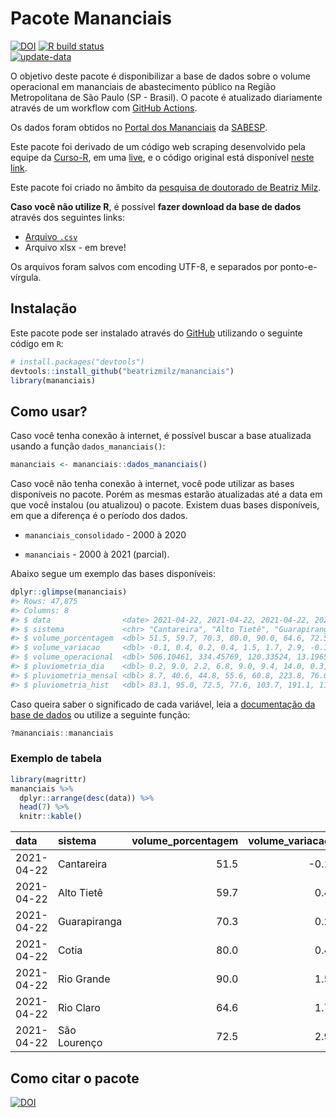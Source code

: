 
<!-- README.md is generated from README.Rmd. Please edit that file -->

# Pacote Mananciais

<!-- badges: start -->

[![DOI](https://zenodo.org/badge/DOI/10.5281/zenodo.4319745.svg)](https://doi.org/10.5281/zenodo.4319745)
[![R build
status](https://github.com/beatrizmilz/mananciais/workflows/R-CMD-check/badge.svg)](https://github.com/beatrizmilz/mananciais/actions)  
[![update-data](https://github.com/beatrizmilz/mananciais/actions/workflows/2-update_data.yaml/badge.svg)](https://github.com/beatrizmilz/mananciais/actions/workflows/2-update_data.yaml)
<!-- badges: end -->

O objetivo deste pacote é disponibilizar a base de dados sobre o volume
operacional em mananciais de abastecimento público na Região
Metropolitana de São Paulo (SP - Brasil). O pacote é atualizado
diariamente através de um workflow com [GitHub
Actions](https://github.com/beatrizmilz/mananciais/actions).

Os dados foram obtidos no [Portal dos
Mananciais](http://mananciais.sabesp.com.br/Situacao) da
[SABESP](http://site.sabesp.com.br/site/Default.aspx).

Este pacote foi derivado de um código web scraping desenvolvido pela
equipe da [Curso-R](https://www.curso-r.com/), em uma
[live](https://youtu.be/jvZIxrMmOcQ), e o código original está
disponível [neste
link](https://github.com/curso-r/lives/blob/master/drafts/20200730_scraper_sabesp.R).

Este pacote foi criado no âmbito da [pesquisa de doutorado de Beatriz
Milz](https://beatrizmilz.github.io/tese/).

**Caso você não utilize R**, é possível **fazer download da base de
dados** através dos seguintes links:

  - [Arquivo
    `.csv`](https://github.com/beatrizmilz/mananciais/raw/master/inst/extdata/mananciais.csv)
  - Arquivo xlsx - em breve\!

Os arquivos foram salvos com encoding UTF-8, e separados por
ponto-e-vírgula.

## Instalação

Este pacote pode ser instalado através do [GitHub](https://github.com/)
utilizando o seguinte código em `R`:

``` r
# install.packages("devtools")
devtools::install_github("beatrizmilz/mananciais")
library(mananciais)
```

## Como usar?

Caso você tenha conexão à internet, é possível buscar a base atualizada
usando a função `dados_mananciais()`:

``` r
mananciais <- mananciais::dados_mananciais() 
```

Caso você não tenha conexão à internet, você pode utilizar as bases
disponíveis no pacote. Porém as mesmas estarão atualizadas até a data em
que você instalou (ou atualizou) o pacote. Existem duas bases
disponíveis, em que a diferença é o período dos dados.

  - `mananciais_consolidado` - 2000 à 2020

  - `mananciais` - 2000 à 2021 (parcial).

Abaixo segue um exemplo das bases disponíveis:

``` r
dplyr::glimpse(mananciais)
#> Rows: 47,875
#> Columns: 8
#> $ data                <date> 2021-04-22, 2021-04-22, 2021-04-22, 2021-04-22, 2…
#> $ sistema             <chr> "Cantareira", "Alto Tietê", "Guarapiranga", "Cotia…
#> $ volume_porcentagem  <dbl> 51.5, 59.7, 70.3, 80.0, 90.0, 64.6, 72.5, 51.6, 59…
#> $ volume_variacao     <dbl> -0.1, 0.4, 0.2, 0.4, 1.5, 1.7, 2.9, -0.1, 0.2, 0.1…
#> $ volume_operacional  <dbl> 506.10461, 334.45769, 120.33524, 13.19650, 100.909…
#> $ pluviometria_dia    <dbl> 0.2, 9.0, 2.2, 6.8, 9.0, 9.4, 14.0, 0.3, 4.7, 1.8,…
#> $ pluviometria_mensal <dbl> 8.7, 40.6, 44.8, 55.6, 60.8, 223.8, 76.0, 8.5, 31.…
#> $ pluviometria_hist   <dbl> 83.1, 95.0, 72.5, 77.6, 103.7, 191.1, 111.3, 83.1,…
```

Caso queira saber o significado de cada variável, leia a [documentação
da base de
dados](https://beatrizmilz.github.io/mananciais/reference/mananciais.html)
ou utilize a seguinte função:

``` r
?mananciais::mananciais
```

### Exemplo de tabela

``` r
library(magrittr)
mananciais %>% 
  dplyr::arrange(desc(data)) %>% 
  head(7) %>%
  knitr::kable()
```

| data       | sistema      | volume\_porcentagem | volume\_variacao | volume\_operacional | pluviometria\_dia | pluviometria\_mensal | pluviometria\_hist |
| :--------- | :----------- | ------------------: | ---------------: | ------------------: | ----------------: | -------------------: | -----------------: |
| 2021-04-22 | Cantareira   |                51.5 |            \-0.1 |           506.10461 |               0.2 |                  8.7 |               83.1 |
| 2021-04-22 | Alto Tietê   |                59.7 |              0.4 |           334.45769 |               9.0 |                 40.6 |               95.0 |
| 2021-04-22 | Guarapiranga |                70.3 |              0.2 |           120.33524 |               2.2 |                 44.8 |               72.5 |
| 2021-04-22 | Cotia        |                80.0 |              0.4 |            13.19650 |               6.8 |                 55.6 |               77.6 |
| 2021-04-22 | Rio Grande   |                90.0 |              1.5 |           100.90986 |               9.0 |                 60.8 |              103.7 |
| 2021-04-22 | Rio Claro    |                64.6 |              1.7 |             8.83408 |               9.4 |                223.8 |              191.1 |
| 2021-04-22 | São Lourenço |                72.5 |              2.9 |            64.36410 |              14.0 |                 76.0 |              111.3 |

## Como citar o pacote

[![DOI](https://zenodo.org/badge/DOI/10.5281/zenodo.4319745.svg)](https://doi.org/10.5281/zenodo.4319745)
